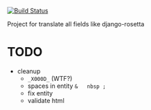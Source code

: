 [![Build Status](https://travis-ci.org/Apkawa/django-modeltranslation-rosetta.svg?branch=master)](https://travis-ci.org/Apkawa/django-modeltranslation-rosetta)

Project for translate all fields like django-rosetta


# TODO

* cleanup 
    * `_X000D_` (WTF?)
    * spaces in entity `&   nbsp ;`
    * fix entity 
    * validate html